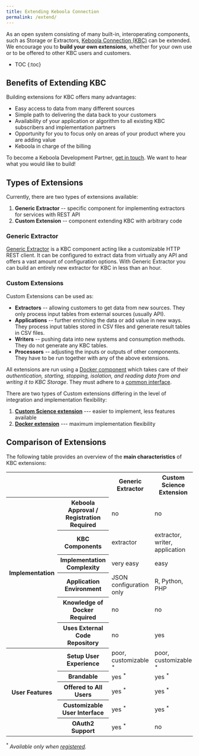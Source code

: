 ```yaml
---
title: Extending Keboola Connection
permalink: /extend/
---
```


As an open system consisting of many built-in, interoperating components,
such as Storage or Extractors, [Keboola Connection (KBC)](/overview/) can be extended.
We encourage you to **build your own extensions**, whether for your own use or to be offered to other KBC users and customers.

* TOC
{:toc}

## Benefits of Extending KBC

Building extensions for KBC offers many advantages:

- Easy access to data from many different sources
- Simple path to delivering the data back to your customers
- Availability of your application or algorithm to all existing KBC subscribers and implementation partners
- Opportunity for you to focus only on areas of your product where you are adding value
- Keboola in charge of the billing

To become a Keboola Development Partner, [get in touch](https://www.keboola.com/contact/). We want to hear
what you would like to build!

## Types of Extensions
Currently, there are two types of extensions available:

1. **Generic Extractor** -- specific component for implementing extractors
for services with REST API
2. **Custom Extension** -- component extending KBC with arbitrary code

### Generic Extractor
[Generic Extractor](/extend/generic-extractor/) is a KBC component acting like a customizable HTTP REST client.
It can be configured to extract data from virtually any API and offers a vast amount of configuration options.
With Generic Extractor you can build an entirely new extractor for KBC in less than an hour.

### Custom Extensions
Custom Extensions can be used as:

- **Extractors** -- allowing customers to get data from new sources. They only process input tables from external sources (usually API).
- **Applications** -- further enriching the data or add value in new ways. They process input tables stored in CSV files and generate result tables in CSV files.
- **Writers** -- pushing data into new systems and consumption methods. They do not generate any KBC tables.
- **Processors** -- adjusting the inputs or outputs of other components. They have to be run together with any of the above extensions.

All extensions are run using a [Docker component](/extend/docker-runner/) which takes care of their
*authentication, starting, stopping, isolation, and reading data from and writing it to KBC Storage*.
They must adhere to a [common interface](/extend/common-interface/).

There are two types of Custom extensions differing in the level of integration and implementation flexibility:

1. [**Custom Science extension**](/extend/custom-science/) --- easier to implement, less features available
2. [**Docker extension**](/extend/docker/) --- maximum implementation flexibility

## Comparison of Extensions
The following table provides an overview of the **main characteristics** of KBC extensions:

<table>
  <tr>
    <th colspan="2"></th>
    <th>Generic Extractor</th>
    <th>Custom Science Extension</th>
    <th>Docker Extension</th>
  </tr>
  <tr>
    <th rowspan="6">Implementation</th>
    <th>Keboola Approval / Registration Required</th>
    <td>no</td>
    <td>no</td>
    <td>yes</td>
  </tr>
  <tr>
    <th>KBC Components</th>
    <td>extractor</td>
    <td>extractor, writer, application</td>
    <td>extractor, writer, application</td>
  </tr>
  <tr>
    <th>Implementation Complexity</th>
    <td>very easy</td>
    <td>easy</td>
    <td>medium</td>
  </tr>
  <tr>
    <th>Application Environment</th>
    <td>JSON configuration only</td>
    <td>R, Python, PHP</td>
    <td>any</td>
  </tr>
  <tr>
    <th>Knowledge of Docker Required</th>
    <td>no</td>
    <td>no</td>
    <td>yes</td>
  </tr>
  <tr>
    <th>Uses External Code Repository</th>
    <td>no</td>
    <td>yes</td>
    <td>yes</td>
  </tr>
  <tr>
    <th rowspan="5">User Features</th>
    <th>Setup User Experience</th>
    <td>poor, customizable <sup>*</sup></td>
    <td>poor, customizable <sup>*</sup></td>
    <td>fully customizable</td>
  </tr>
  <tr>
    <th>Brandable</th>
    <td>yes <sup>*</sup></td>
    <td>yes <sup>*</sup></td>
    <td>yes</td>
  </tr>
  <tr>
    <th>Offered to All Users</th>
    <td>yes <sup>*</sup></td>
    <td>yes <sup>*</sup></td>
    <td>yes</td>
  </tr>
  <tr>
    <th>Customizable User Interface</th>
    <td>yes <sup>*</sup></td>
    <td>yes <sup>*</sup></td>
    <td>yes</td>
  </tr>
  <tr>
    <th>OAuth2 Support</th>
    <td>yes <sup>*</sup></td>
    <td>no</td>
    <td>yes</td>
  </tr>
</table>

<sup>\*</sup> *Available only when [registered](/extend/registration/).*
